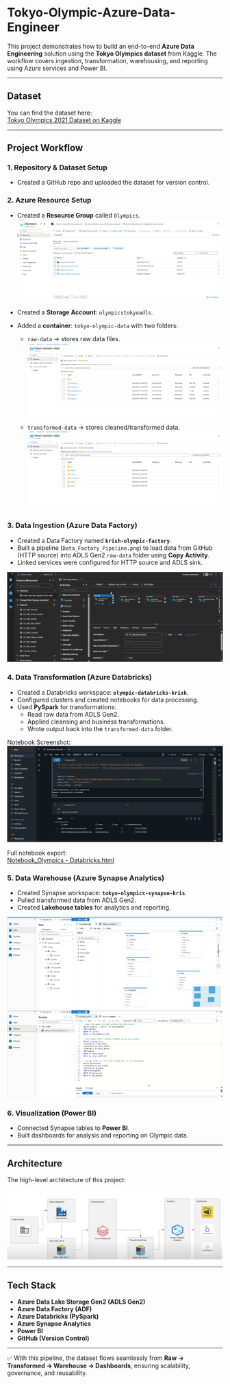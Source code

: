 # Tokyo-Olympic-Azure-Data-Engineer  

This project demonstrates how to build an end-to-end **Azure Data Engineering** solution using the **Tokyo Olympics dataset** from Kaggle. The workflow covers ingestion, transformation, warehousing, and reporting using Azure services and Power BI.  

---

## Dataset  

You can find the dataset here:  
 [Tokyo Olympics 2021 Dataset on Kaggle](https://www.kaggle.com/datasets/arjunprasadsarkhel/2021-olympics-in-tokyo)  

---

## Project Workflow  

### 1. Repository & Dataset Setup  
- Created a GitHub repo and uploaded the dataset for version control.  

### 2. Azure Resource Setup  
- Created a **Resource Group** called `Olympics`.  
  ![Resource Group](Resource%20Group.png)  

- Created a **Storage Account**: `olympicstokyoadls`.  
- Added a **container**: `tokyo-olympic-data` with two folders:  
  - `raw-data` → stores raw data files.  
    ![Raw Data Container](Raw_Data_Container.png)  
  - `transformed-data` → stores cleaned/transformed data.  
    ![Transformed Data Container](Transformed_data_Container.png)  

### 3. Data Ingestion (Azure Data Factory)  
- Created a Data Factory named **`krish-olympic-factory`**.  
- Built a pipeline (`Data_Factory_Pipeline.png`) to load data from GitHub (HTTP source) into ADLS Gen2 `raw-data` folder using **Copy Activity**.  
- Linked services were configured for HTTP source and ADLS sink.  

![ADF Pipeline](Data_Factory_Pipeline.png)  

### 4. Data Transformation (Azure Databricks)  
- Created a Databricks workspace: **`olympic-databricks-krish`**.  
- Configured clusters and created notebooks for data processing.  
- Used **PySpark** for transformations:  
  - Read raw data from ADLS Gen2.  
  - Applied cleansing and business transformations.  
  - Wrote output back into the `transformed-data` folder.  

Notebook Screenshot:  
![Databricks Notebook](Databricks_NoteBook.png)  

Full notebook export:  
 [Notebook_Olympics - Databricks.html](Notebook_Olympics%20-%20Databricks.html)  

### 5. Data Warehouse (Azure Synapse Analytics)  
- Created Synapse workspace: **`tokyo-olympics-synapse-kris`**.  
- Pulled transformed data from ADLS Gen2.  
- Created **Lakehouse tables** for analytics and reporting.  

![Synapse Tables](Synapse_Tables.png)  
![Synapse SQL Scripts](SQL_Script_Synapse.png)  

### 6. Visualization (Power BI)  
- Connected Synapse tables to **Power BI**.  
- Built dashboards for analysis and reporting on Olympic data.  

---

## Architecture  

The high-level architecture of this project:  

![Architecture Diagram](Architecture%20of%20Olympics%20project.png)  

---

## Tech Stack  

- **Azure Data Lake Storage Gen2 (ADLS Gen2)**  
- **Azure Data Factory (ADF)**  
- **Azure Databricks (PySpark)**  
- **Azure Synapse Analytics**  
- **Power BI**  
- **GitHub (Version Control)**  

---

✅ With this pipeline, the dataset flows seamlessly from **Raw → Transformed → Warehouse → Dashboards**, ensuring scalability, governance, and reusability.  
